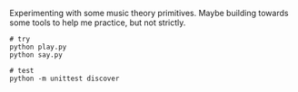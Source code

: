 Experimenting with some music theory primitives. Maybe building towards some tools to help me practice, but not strictly.

```
# try
python play.py
python say.py

# test
python -m unittest discover
```
